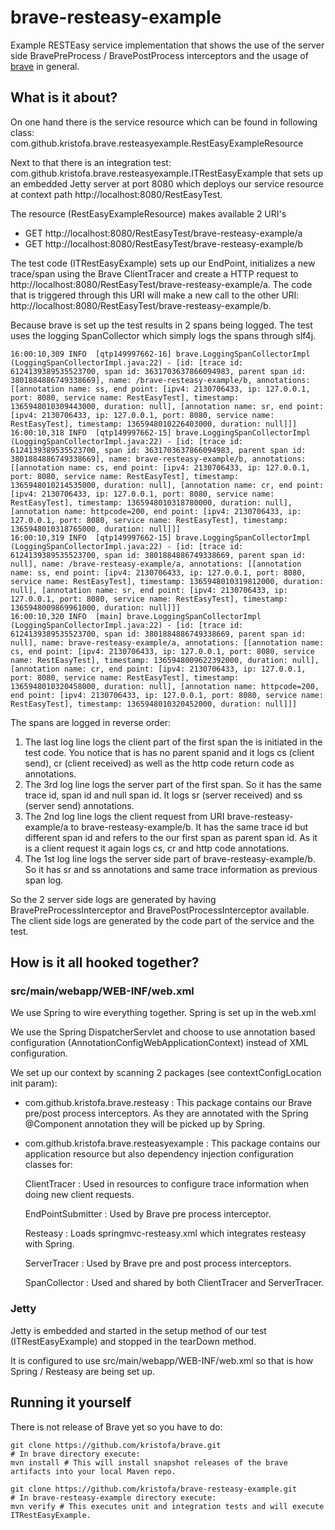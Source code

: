 # brave-resteasy-example #

Example RESTEasy service implementation that shows the use of the server side BravePreProcess / BravePostProcess interceptors 
and the usage of [brave](https://github.com/kristofa/brave) in general.

## What is it about? ##

On one hand there is the service resource which can be found in following class: 
com.github.kristofa.brave.resteasyexample.RestEasyExampleResource

Next to that there is an integration test: com.github.kristofa.brave.resteasyexample.ITRestEasyExample that sets up
an embedded Jetty server at port 8080 which deploys our service resource at context path http://localhost:8080/RestEasyTest.

The resource (RestEasyExampleResource) makes available 2 URI's

*   GET http://localhost:8080/RestEasyTest/brave-resteasy-example/a
*   GET http://localhost:8080/RestEasyTest/brave-resteasy-example/b


The test code (ITRestEasyExample) sets up our EndPoint, initializes a new trace/span using the Brave ClientTracer
and create a HTTP request to http://localhost:8080/RestEasyTest/brave-resteasy-example/a. The code that is triggered through
this URI will make a new call to the other URI: http://localhost:8080/RestEasyTest/brave-resteasy-example/b.

Because brave is set up the test results in 2 spans being logged. The test uses the logging SpanCollector which simply logs the spans through slf4j.

    16:00:10,309 INFO  [qtp149997662-16] brave.LoggingSpanCollectorImpl (LoggingSpanCollectorImpl.java:22) - [id: [trace id: 6124139389535523700, span id: 3631703637866094983, parent span id: 3801884886749338669], name: /brave-resteasy-example/b, annotations: [[annotation name: ss, end point: [ipv4: 2130706433, ip: 127.0.0.1, port: 8080, service name: RestEasyTest], timestamp: 1365948010309443000, duration: null], [annotation name: sr, end point: [ipv4: 2130706433, ip: 127.0.0.1, port: 8080, service name: RestEasyTest], timestamp: 1365948010226403000, duration: null]]]
    16:00:10,318 INFO  [qtp149997662-15] brave.LoggingSpanCollectorImpl (LoggingSpanCollectorImpl.java:22) - [id: [trace id: 6124139389535523700, span id: 3631703637866094983, parent span id: 3801884886749338669], name: brave-resteasy-example/b, annotations: [[annotation name: cs, end point: [ipv4: 2130706433, ip: 127.0.0.1, port: 8080, service name: RestEasyTest], timestamp: 1365948010214535000, duration: null], [annotation name: cr, end point: [ipv4: 2130706433, ip: 127.0.0.1, port: 8080, service name: RestEasyTest], timestamp: 1365948010318780000, duration: null], [annotation name: httpcode=200, end point: [ipv4: 2130706433, ip: 127.0.0.1, port: 8080, service name: RestEasyTest], timestamp: 1365948010318765000, duration: null]]]
    16:00:10,319 INFO  [qtp149997662-15] brave.LoggingSpanCollectorImpl (LoggingSpanCollectorImpl.java:22) - [id: [trace id: 6124139389535523700, span id: 3801884886749338669, parent span id: null], name: /brave-resteasy-example/a, annotations: [[annotation name: ss, end point: [ipv4: 2130706433, ip: 127.0.0.1, port: 8080, service name: RestEasyTest], timestamp: 1365948010319812000, duration: null], [annotation name: sr, end point: [ipv4: 2130706433, ip: 127.0.0.1, port: 8080, service name: RestEasyTest], timestamp: 1365948009869961000, duration: null]]]
    16:00:10,320 INFO  [main] brave.LoggingSpanCollectorImpl (LoggingSpanCollectorImpl.java:22) - [id: [trace id: 6124139389535523700, span id: 3801884886749338669, parent span id: null], name: brave-resteasy-example/a, annotations: [[annotation name: cs, end point: [ipv4: 2130706433, ip: 127.0.0.1, port: 8080, service name: RestEasyTest], timestamp: 1365948009622392000, duration: null], [annotation name: cr, end point: [ipv4: 2130706433, ip: 127.0.0.1, port: 8080, service name: RestEasyTest], timestamp: 1365948010320458000, duration: null], [annotation name: httpcode=200, end point: [ipv4: 2130706433, ip: 127.0.0.1, port: 8080, service name: RestEasyTest], timestamp: 1365948010320452000, duration: null]]]

The spans are logged in reverse order:

1.  The last log line logs the client part of the first span the is initiated in the test code. 
    You notice that is has no parent spanid and it logs cs (client send), cr (client received) as well as the http code return code as annotations.
2.  The 3rd log line logs the server part of the first span. So it has the same trace id, span id and null span id. 
    It logs sr (server received) and ss (server send) annotations.
3.  The 2nd log line logs the client request from URI brave-resteasy-example/a to brave-resteasy-example/b. 
    It has the same trace id but different span id and refers to the our first span as parent span id. 
    As it is a client request it again logs cs, cr and http code annotations.
4.  The 1st log line logs the server side part of brave-resteasy-example/b. 
    So it has sr and ss annotations and same trace information as previous span log.

So the 2 server side logs are generated by having BravePreProcessInterceptor and BravePostProcessInterceptor available.
The client side logs are generated by the code part of the service and the test.

## How is it all hooked together? ##

### src/main/webapp/WEB-INF/web.xml ###

We use Spring to wire everything together. Spring is set up in the web.xml

We use the Spring DispatcherServlet and choose to use annotation based configuration (AnnotationConfigWebApplicationContext) instead of
XML configuration.

We set up our context by scanning 2 packages (see contextConfigLocation init param):

*   com.github.kristofa.brave.resteasy : This package contains our Brave pre/post process interceptors. 
    As they are annotated with the Spring @Component annotation they will be picked up by Spring.
*   com.github.kristofa.brave.resteasyexample : This package contains our application resource but also dependency injection configuration 
    classes for:
  
    ClientTracer : Used in resources to configure trace information when doing new client requests.
    
    EndPointSubmitter : Used by Brave pre process interceptor.
    
    Resteasy : Loads springmvc-resteasy.xml which integrates resteasy with Spring.
    
    ServerTracer : Used by Brave pre and post process interceptors.
    
    SpanCollector : Used and shared by both ClientTracer and ServerTracer.
    
### Jetty ###

Jetty is embedded and started in the setup method of our test (ITRestEasyExample) and stopped in the tearDown method.

It is configured to use src/main/webapp/WEB-INF/web.xml so that is how Spring / Resteasy are being set up.

## Running it yourself ##

There is not release of Brave yet so you have to do:

    git clone https://github.com/kristofa/brave.git
    # In brave directory execute:
    mvn install # This will install snapshot releases of the brave artifacts into your local Maven repo.
    
    git clone https://github.com/kristofa/brave-resteasy-example.git
    # In brave-resteasy-example directory execute:
    mvn verify # This executes unit and integration tests and will execute ITRestEasyExample.


    

    